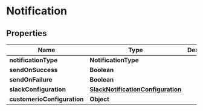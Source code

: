 

# Notification


## Properties

| Name | Type | Description | Notes |
|------------ | ------------- | ------------- | -------------|
|**notificationType** | **NotificationType** |  |  |
|**sendOnSuccess** | **Boolean** |  |  |
|**sendOnFailure** | **Boolean** |  |  |
|**slackConfiguration** | [**SlackNotificationConfiguration**](SlackNotificationConfiguration.md) |  |  [optional] |
|**customerioConfiguration** | **Object** |  |  [optional] |



